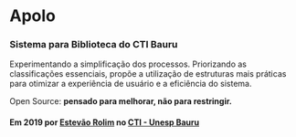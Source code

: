 # Apolo
### Sistema para Biblioteca do CTI Bauru

Experimentando a simplificação dos processos. Priorizando as classificações essenciais, propõe a utilização de estruturas mais práticas para otimizar a experiência de usuário e a eficiência do sistema.

Open Source: **pensado para melhorar, não para restringir.**

#### Em 2019 por [Estevão Rolim](https://www.linkedin.com/in/estevaoprolim/) no [CTI - Unesp Bauru](https://cti.feb.unesp.br)
